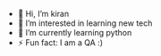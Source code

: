 - 👋 Hi, I’m kiran
- 👀 I’m interested in learning new tech
- 🌱 I’m currently learning python
- ⚡ Fun fact: I am a QA :)

<!---
2kirankotha/2kirankotha is a ✨ special ✨ repository because its `README.md` (this file) appears on your GitHub profile.
You can click the Preview link to take a look at your changes.
--->
